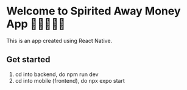 # Welcome to Spirited Away Money App 💸💵💶💷💸

This is an app created using React Native.

## Get started

1. cd into backend, do npm run dev
2. cd into mobile (frontend), do npx expo start

